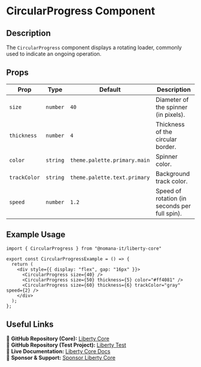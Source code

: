 # CircularProgress Component

## Description
The `CircularProgress` component displays a rotating loader, commonly used to indicate an ongoing operation.

## Props
| Prop         | Type            | Default  | Description                                   |
|-------------|----------------|----------|-----------------------------------------------|
| `size`      | `number`       | `40`     | Diameter of the spinner (in pixels). |
| `thickness` | `number`       | `4`      | Thickness of the circular border. |
| `color`     | `string`       | `theme.palette.primary.main` | Spinner color. |
| `trackColor` | `string`      | `theme.palette.text.primary` | Background track color. |
| `speed`     | `number`       | `1.2`    | Speed of rotation (in seconds per full spin). |

## Example Usage
```tsx
import { CircularProgress } from "@nomana-it/liberty-core"

export const CircularProgressExample = () => {
  return (
    <div style={{ display: "flex", gap: "16px" }}>
      <CircularProgress size={40} />
      <CircularProgress size={50} thickness={5} color="#ff4081" />
      <CircularProgress size={60} thickness={6} trackColor="gray" speed={2} />
    </div>
  );
};
```

## Useful Links
🔗 **GitHub Repository (Core):** [Liberty Core](https://github.com/fblettner/liberty-core/)  
🔗 **GitHub Repository (Test Project):** [Liberty Test](https://github.com/fblettner/liberty-test/)  
📖 **Live Documentation:** [Liberty Core Docs](https://docs.nomana-it.fr/liberty-core/)  
💖 **Sponsor & Support:** [Sponsor Liberty Core](https://github.com/sponsors/fblettner)  